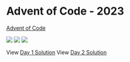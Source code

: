 Advent of Code - 2023
=====================

[Advent of Code](https://adventofcode.com)

![](https://img.shields.io/badge/day%20📅-23-blue)
![](https://img.shields.io/badge/stars%20⭐-5-yellow)
![](https://img.shields.io/badge/days%20completed-2-red)

View [Day 1 Solution](1/README.md)
View [Day 2 Solution](2/README.md)